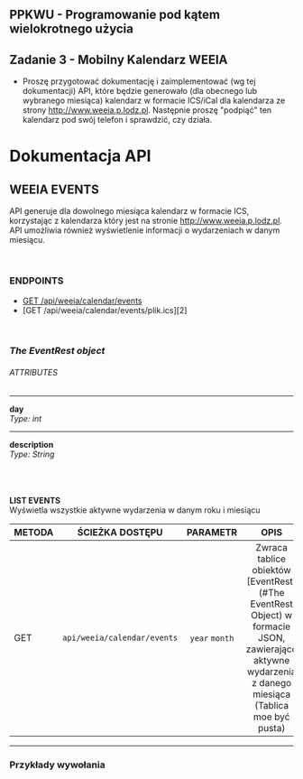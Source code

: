 ## PPKWU - Programowanie pod kątem wielokrotnego użycia
## Zadanie 3 - Mobilny Kalendarz WEEIA
* Proszę przygotować dokumentację i zaimplementować (wg tej dokumentacji) API, które będzie generowało (dla obecnego lub wybranego miesiąca) kalendarz w formacie ICS/iCal dla kalendarza ze strony http://www.weeia.p.lodz.pl. Następnie proszę "podpiąć" ten kalendarz pod swój telefon i sprawdzić, czy działa.

 **Dokumentacja API**
 ===================
 
 ## **WEEIA EVENTS**

API generuje dla dowolnego miesiąca kalendarz w formacie ICS, korzystając z kalendarza który jest na stronie http://www.weeia.p.lodz.pl.
 API umożliwia również wyświetlenie informacji o wydarzeniach w danym miesiącu.
   
<br /> 

### ENDPOINTS
* [GET    /api/weeia/calendar/events][1]
* [GET    /api/weeia/calendar/events/plik.ics][2]

<br />

### *The EventRest object*
 [3]: EventRest

###### ATTRIBUTES
_________
**day**  
*Type: int*
_________
**description**  
*Type: String*
<br />  
<br />
<br />

 [1]: [ListEvents]
**LIST EVENTS**  
Wyświetla wszystkie aktywne wydarzenia w danym roku i miesiącu



| METODA | ŚCIEŻKA DOSTĘPU | PARAMETR | OPIS |
|--------|:---------------:|:--------:|:----:|
| GET| `api/weeia/calendar/events`| `year`  `month` | Zwraca tablice obiektów [EventRest](#The EventRest Object) w formacie JSON, zawierające aktywne wydarzenia z danego miesiąca (Tablica moe być pusta)|
-----

### **Przykłady wywołania**

